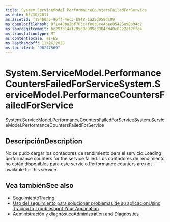 ```yaml
---
title: System.ServiceModel.PerformanceCountersFailedForService
ms.date: 03/30/2017
ms.assetid: f194b0a5-96ff-4ec5-b8f8-1a25d059dc99
ms.openlocfilehash: 0f1e48ba2bf763cafe0c8ce4bee05425a90b94c2
ms.sourcegitcommit: bc293b14af795e0e999e3304dd40c0222cf2ffe4
ms.translationtype: MT
ms.contentlocale: es-ES
ms.lasthandoff: 11/26/2020
ms.locfileid: "96247569"
---
```

# <a name="systemservicemodelperformancecountersfailedforservice"></a><span data-ttu-id="14736-102">System.ServiceModel.PerformanceCountersFailedForService</span><span class="sxs-lookup"><span data-stu-id="14736-102">System.ServiceModel.PerformanceCountersFailedForService</span></span>

<span data-ttu-id="14736-103">System.ServiceModel.PerformanceCountersFailedForService</span><span class="sxs-lookup"><span data-stu-id="14736-103">System.ServiceModel.PerformanceCountersFailedForService</span></span>  
  
## <a name="description"></a><span data-ttu-id="14736-104">Descripción</span><span class="sxs-lookup"><span data-stu-id="14736-104">Description</span></span>  

 <span data-ttu-id="14736-105">No se pudo cargar los contadores de rendimiento para el servicio.</span><span class="sxs-lookup"><span data-stu-id="14736-105">Loading performance counters for the service failed.</span></span> <span data-ttu-id="14736-106">Los contadores de rendimiento no están disponibles para este servicio.</span><span class="sxs-lookup"><span data-stu-id="14736-106">Performance counters are not available for this service.</span></span>  
  
## <a name="see-also"></a><span data-ttu-id="14736-107">Vea también</span><span class="sxs-lookup"><span data-stu-id="14736-107">See also</span></span>

- [<span data-ttu-id="14736-108">Seguimiento</span><span class="sxs-lookup"><span data-stu-id="14736-108">Tracing</span></span>](index.md)
- [<span data-ttu-id="14736-109">Uso del seguimiento para solucionar problemas de su aplicación</span><span class="sxs-lookup"><span data-stu-id="14736-109">Using Tracing to Troubleshoot Your Application</span></span>](using-tracing-to-troubleshoot-your-application.md)
- [<span data-ttu-id="14736-110">Administración y diagnóstico</span><span class="sxs-lookup"><span data-stu-id="14736-110">Administration and Diagnostics</span></span>](../index.md)
